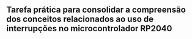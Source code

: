 ## Tarefa prática para consolidar a compreensão dos conceitos relacionados ao uso de interrupções no microcontrolador RP2040
